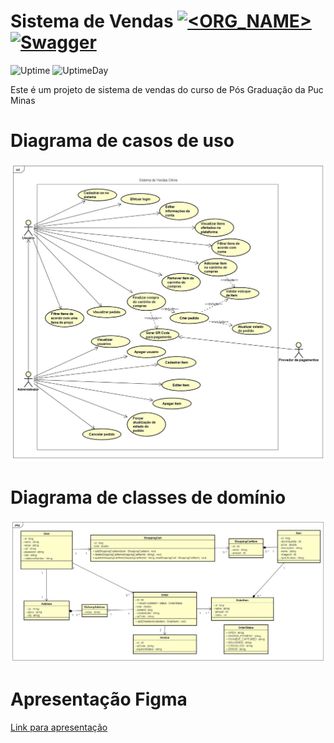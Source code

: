 # Sistema de Vendas [![<ORG_NAME>](https://circleci.com/gh/leoee/sistema-de-vendas.svg?style=svg)](https://app.circleci.com/pipelines/github/leoee/sistema-de-vendas?filter=all) [![Swagger](https://img.shields.io/badge/-Swagger-%23Clojure?style=for-the-badge&logo=swagger&logoColor=white)](https://sistema-de-vendas-api.herokuapp.com/api/swagger-ui.html)
![Uptime](https://badgen.net/uptime-robot/status/ur1333516-c62b12efa6a31608d212fd23)
![UptimeDay](https://badgen.net/uptime-robot/day/ur1333516-c62b12efa6a31608d212fd23)

Este é um projeto de sistema de vendas do curso de Pós Graduação da Puc Minas



# Diagrama de casos de uso

![alt text](https://github.com/leoee/sistema-de-vendas/blob/main/images/UseCases.jpg)<br>



# Diagrama de classes de domínio

![alt text](https://github.com/leoee/sistema-de-vendas/blob/main/images/DomainDiagram.jpg)<br>

# Apresentação Figma

[Link para apresentação](https://www.figma.com/proto/cqb9ekurSRedltHNyb3XAq/P%C3%B3s-UI?node-id=703%3A25112&scaling=min-zoom&page-id=256%3A0&starting-point-node-id=703%3A25112)